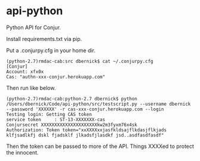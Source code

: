api-python
==========

Python API for Conjur.  

Install requirements.txt via pip.  

Put a .conjurpy.cfg in your home dir.

```
(python-2.7)rmdac-cab:src dbernick$ cat ~/.conjurpy.cfg 
[Conjur]
Account: xfx0x
Cas: "authn-xxx-conjur.herokuapp.com"
```

Then run like below.

```
(python-2.7)rmdac-cab:python-2.7 dbernick$ python /Users/dbernick/Code/api-python/src/testscript.py --username dbernick --password 'XXXXXX' -r cas-xxx-conjur.herokuapp.com --login
Testing login: Getting CAS token
service token     : ST-13-XXXXXXX-cas
Conjursecret XXXXXXXXXXXXXXXXXXXXXkw2m3fyxm76x4sk
Authorization: Token token="xxXXXXxxjasfkldsajflkdasjflkjads klfjsadlkfj dskl fjadsklf jlkadsfjlasdkf jsd..asdfasdfasdf"
```

Then the token can be passed to more of the API. Things XXXXed to protect the innocent.
